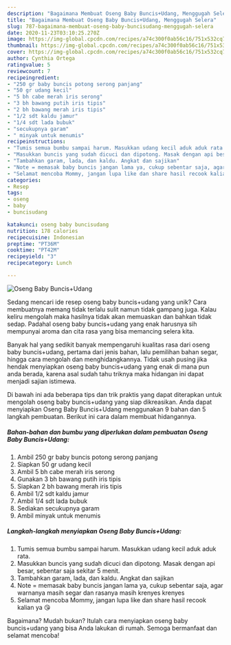 ```yaml
---
description: "Bagaimana Membuat Oseng Baby Buncis+Udang, Menggugah Selera"
title: "Bagaimana Membuat Oseng Baby Buncis+Udang, Menggugah Selera"
slug: 787-bagaimana-membuat-oseng-baby-buncisudang-menggugah-selera
date: 2020-11-23T03:10:25.270Z
image: https://img-global.cpcdn.com/recipes/a74c300f0ab56c16/751x532cq70/oseng-baby-buncisudang-foto-resep-utama.jpg
thumbnail: https://img-global.cpcdn.com/recipes/a74c300f0ab56c16/751x532cq70/oseng-baby-buncisudang-foto-resep-utama.jpg
cover: https://img-global.cpcdn.com/recipes/a74c300f0ab56c16/751x532cq70/oseng-baby-buncisudang-foto-resep-utama.jpg
author: Cynthia Ortega
ratingvalue: 5
reviewcount: 7
recipeingredient:
- "250 gr baby buncis potong serong panjang"
- "50 gr udang kecil"
- "5 bh cabe merah iris serong"
- "3 bh bawang putih iris tipis"
- "2 bh bawang merah iris tipis"
- "1/2 sdt kaldu jamur"
- "1/4 sdt lada bubuk"
- "secukupnya garam"
- " minyak untuk menumis"
recipeinstructions:
- "Tumis semua bumbu sampai harum. Masukkan udang kecil aduk aduk rata."
- "Masukkan buncis yang sudah dicuci dan dipotong. Masak dengan api besar, sebentar saja sekitar 5 menit."
- "Tambahkan garam, lada, dan kaldu. Angkat dan sajikan"
- "Note = memasak baby buncis jangan lama ya, cukup sebentar saja, agar warnanya masih segar dan rasanya masih krenyes krenyes"
- "Selamat mencoba Mommy, jangan lupa like dan share hasil recook kalian ya 😘"
categories:
- Resep
tags:
- oseng
- baby
- buncisudang

katakunci: oseng baby buncisudang 
nutrition: 178 calories
recipecuisine: Indonesian
preptime: "PT36M"
cooktime: "PT42M"
recipeyield: "3"
recipecategory: Lunch

---
```



![Oseng Baby Buncis+Udang](https://img-global.cpcdn.com/recipes/a74c300f0ab56c16/751x532cq70/oseng-baby-buncisudang-foto-resep-utama.jpg)

Sedang mencari ide resep oseng baby buncis+udang yang unik? Cara membuatnya memang tidak terlalu sulit namun tidak gampang juga. Kalau keliru mengolah maka hasilnya tidak akan memuaskan dan bahkan tidak sedap. Padahal oseng baby buncis+udang yang enak harusnya sih mempunyai aroma dan cita rasa yang bisa memancing selera kita.

Banyak hal yang sedikit banyak mempengaruhi kualitas rasa dari oseng baby buncis+udang, pertama dari jenis bahan, lalu pemilihan bahan segar, hingga cara mengolah dan menghidangkannya. Tidak usah pusing jika hendak menyiapkan oseng baby buncis+udang yang enak di mana pun anda berada, karena asal sudah tahu triknya maka hidangan ini dapat menjadi sajian istimewa.




Di bawah ini ada beberapa tips dan trik praktis yang dapat diterapkan untuk mengolah oseng baby buncis+udang yang siap dikreasikan. Anda dapat menyiapkan Oseng Baby Buncis+Udang menggunakan 9 bahan dan 5 langkah pembuatan. Berikut ini cara dalam membuat hidangannya.

<!--inarticleads1-->

##### Bahan-bahan dan bumbu yang diperlukan dalam pembuatan Oseng Baby Buncis+Udang:

1. Ambil 250 gr baby buncis potong serong panjang
1. Siapkan 50 gr udang kecil
1. Ambil 5 bh cabe merah iris serong
1. Gunakan 3 bh bawang putih iris tipis
1. Siapkan 2 bh bawang merah iris tipis
1. Ambil 1/2 sdt kaldu jamur
1. Ambil 1/4 sdt lada bubuk
1. Sediakan secukupnya garam
1. Ambil  minyak untuk menumis




<!--inarticleads2-->

##### Langkah-langkah menyiapkan Oseng Baby Buncis+Udang:

1. Tumis semua bumbu sampai harum. Masukkan udang kecil aduk aduk rata.
1. Masukkan buncis yang sudah dicuci dan dipotong. Masak dengan api besar, sebentar saja sekitar 5 menit.
1. Tambahkan garam, lada, dan kaldu. Angkat dan sajikan
1. Note = memasak baby buncis jangan lama ya, cukup sebentar saja, agar warnanya masih segar dan rasanya masih krenyes krenyes
1. Selamat mencoba Mommy, jangan lupa like dan share hasil recook kalian ya 😘




Bagaimana? Mudah bukan? Itulah cara menyiapkan oseng baby buncis+udang yang bisa Anda lakukan di rumah. Semoga bermanfaat dan selamat mencoba!

